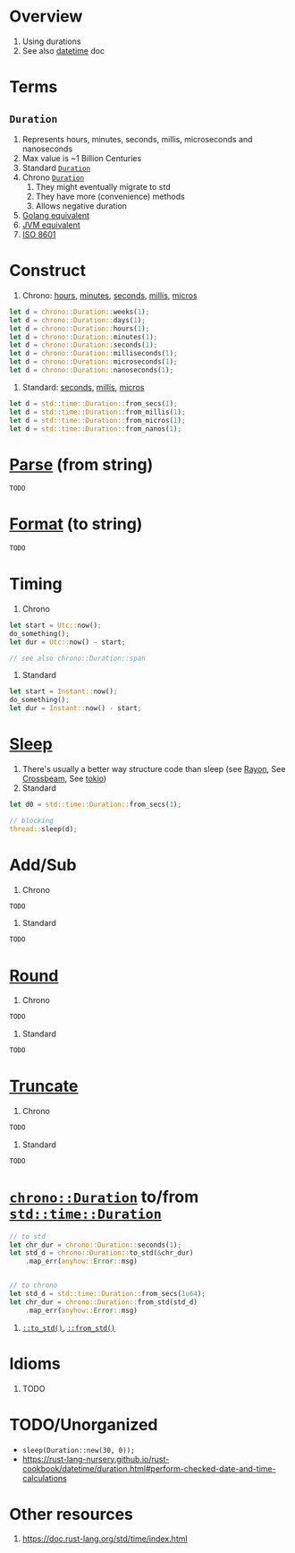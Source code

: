 # Overview
1. Using durations
1. See also [datetime](./datetime.md) doc


# Terms
## `Duration`
1. Represents hours, minutes, seconds, millis, microseconds and nanoseconds
1. Max value is ~1 Billion Centuries
1. Standard [`Duration`](https://doc.rust-lang.org/stable/std/time/struct.Duration.html)
1. Chrono [`Duration`](https://docs.rs/chrono/latest/chrono/struct.Duration.html)
    1. They might eventually migrate to std
    1. They have more (convenience) methods
    1. Allows negative duration
1. [Golang equivalent](https://pkg.go.dev/time#Duration)
1. [JVM equivalent](https://docs.oracle.com/en/java/javase/17/docs/api/java.base/java/time/Duration.html)
1. [ISO 8601](https://en.wikipedia.org/wiki/ISO_8601#Durations)


# Construct
1. Chrono: [hours](https://docs.rs/chrono/latest/chrono/struct.Duration.html#method.hours), [minutes](https://docs.rs/chrono/latest/chrono/struct.Duration.html#method.minutes), [seconds](https://docs.rs/chrono/latest/chrono/struct.Duration.html#method.seconds), [millis](https://docs.rs/chrono/latest/chrono/struct.Duration.html#method.milliseconds), [micros](https://docs.rs/chrono/latest/chrono/struct.Duration.html#method.microseconds)
```rust
let d = chrono::Duration::weeks(1);
let d = chrono::Duration::days(1);
let d = chrono::Duration::hours(1);
let d = chrono::Duration::minutes(1);
let d = chrono::Duration::seconds(1);
let d = chrono::Duration::milliseconds(1);
let d = chrono::Duration::microseconds(1);
let d = chrono::Duration::nanoseconds(1);
```
1. Standard: [seconds](https://doc.rust-lang.org/stable/std/time/struct.Duration.html#method.from_secs), [millis](https://doc.rust-lang.org/stable/std/time/struct.Duration.html#method.from_millis), [micros](https://doc.rust-lang.org/stable/std/time/struct.Duration.html#method.from_micros)
```rust
let d = std::time::Duration::from_secs(1);
let d = std::time::Duration::from_millis(1);
let d = std::time::Duration::from_micros(1);
let d = std::time::Duration::from_nanos(1);
```


# [Parse](TODO) (from string)
```rust
TODO
```


# [Format](TODO) (to string)
```rust
TODO
```


# Timing
1. Chrono
```rust
let start = Utc::now();
do_something();
let dur = Utc::now() - start;

// see also chrono::Duration::span
```
1. Standard
```rust
let start = Instant::now();
do_something();
let dur = Instant::now() - start;
```


# [Sleep](https://doc.rust-lang.org/stable/std/thread/fn.sleep.html)
1. There's usually a better way structure code than sleep (see [Rayon](https://docs.rs/rayon/latest/rayon/), See [Crossbeam](https://docs.rs/crossbeam/latest/crossbeam/), See [tokio](https://docs.rs/tokio/latest/tokio/time/fn.sleep.html))
1. Standard
```rust
let d0 = std::time::Duration::from_secs(1);

// blocking
thread::sleep(d);
```


# Add/Sub
1. Chrono
```rust
TODO
```
1. Standard
```rust
TODO
```


# [Round](TODO)
1. Chrono
```rust
TODO
```
1. Standard
```rust
TODO
```


# [Truncate](TODO)
1. Chrono
```rust
TODO
```
1. Standard
```rust
TODO
```


#  [`chrono::Duration`](https://docs.rs/chrono/latest/chrono/struct.Duration.html) to/from [`std::time::Duration`](https://doc.rust-lang.org/stable/std/time/struct.Duration.html)
```rust
// to std
let chr_dur = chrono::Duration::seconds(1);
let std_d = chrono::Duration::to_std(&chr_dur)
    .map_err(anyhow::Error::msg)


// to chrono
let std_d = std::time::Duration::from_secs(1u64);
let chr_dur = chrono::Duration::from_std(std_d)
    .map_err(anyhow::Error::msg)
```
1. [`::to_std()`](https://docs.rs/chrono/latest/chrono/struct.Duration.html#method.to_std), [`::from_std()`](https://docs.rs/chrono/latest/chrono/struct.Duration.html#method.from_std)



# Idioms
1. TODO


# TODO/Unorganized
- `sleep(Duration::new(30, 0));`
- https://rust-lang-nursery.github.io/rust-cookbook/datetime/duration.html#perform-checked-date-and-time-calculations


# Other resources
1. https://doc.rust-lang.org/std/time/index.html

